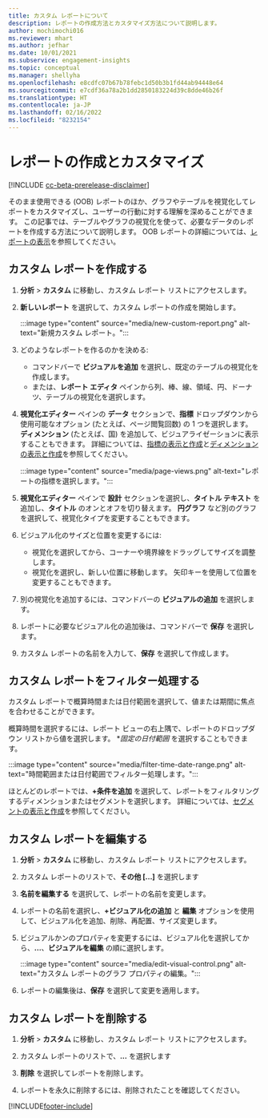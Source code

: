 ```yaml
---
title: カスタム レポートについて
description: レポートの作成方法とカスタマイズ方法について説明します。
author: mochimochi016
ms.reviewer: mhart
ms.author: jefhar
ms.date: 10/01/2021
ms.subservice: engagement-insights
ms.topic: conceptual
ms.manager: shellyha
ms.openlocfilehash: e8cdfc07b67b78febc1d50b3b1fd44ab94448e64
ms.sourcegitcommit: e7cdf36a78a2b1dd2850183224d39c8dde46b26f
ms.translationtype: HT
ms.contentlocale: ja-JP
ms.lasthandoff: 02/16/2022
ms.locfileid: "8232154"
---
```

# <a name="create-and-edit-custom-reports"></a>レポートの作成とカスタマイズ

[!INCLUDE [cc-beta-prerelease-disclaimer](includes/cc-beta-prerelease-disclaimer.md)]

そのまま使用できる (OOB) レポートのほか、グラフやテーブルを視覚化してレポートをカスタマイズし、ユーザーの行動に対する理解を深めることができます。 この記事では、テーブルやグラフの視覚化を使って、必要なデータのレポートを作成する方法について説明します。 OOB レポートの詳細については、[レポートの表示](view-reports.md)を参照してください。

## <a name="create-a-custom-report"></a>カスタム レポートを作成する

1. **分析** > **カスタム** に移動し、カスタム レポート リストにアクセスします。

1. **新しいレポート** を選択して、カスタム レポートの作成を開始します。

   :::image type="content" source="media/new-custom-report.png" alt-text="新規カスタム レポート。":::

1. どのようなレポートを作るのかを決める:

    - コマンドバーで **ビジュアルを追加** を選択し、既定のテーブルの視覚化を作成します。
    - または、**レポート エディタ** ペインから列、棒、線、領域、円、ドーナツ、テーブルの視覚化を選択します。

1. **視覚化エディター** ペインの **データ** セクションで、**指標** ドロップダウンから使用可能なオプション (たとえば、ページ閲覧回数) の 1 つを選択します。 **ディメンション** (たとえば、国) を追加して、ビジュアライゼーションに表示することもできます。 詳細については、[指標の表示と作成](metrics.md)と[ディメンションの表示と作成](dimensions.md)を参照してください。

   :::image type="content" source="media/page-views.png" alt-text="レポートの指標を選択します。":::

1. **視覚化エディター** ペインで **設計** セクションを選択し、**タイトル テキスト** を追加し、**タイトル** のオンとオフを切り替えます。  **円グラフ** など別のグラフを選択して、視覚化タイプを変更することもできます。

1. ビジュアル化のサイズと位置を変更するには:
   - 視覚化を選択してから、コーナーや境界線をドラッグしてサイズを調整します。
   - 視覚化を選択し、新しい位置に移動します。 矢印キーを使用して位置を変更することもできます。
1. 別の視覚化を追加するには、コマンドバーの **ビジュアルの追加** を選択します。
1. レポートに必要なビジュアル化の追加後は、コマンドバーで **保存** を選択します。

1. カスタム レポートの名前を入力して、**保存** を選択して作成します。
 
## <a name="filter-a-custom-report"></a>カスタム レポートをフィルター処理する

カスタム レポートで概算時間または日付範囲を選択して、値または期間に焦点を合わせることができます。

概算時間を選択するには、レポート ビューの右上隅で、レポートのドロップダウン リストから値を選択します。 **固定の日付範囲* を選択することもできます。

:::image type="content" source="media/filter-time-date-range.png" alt-text="時間範囲または日付範囲でフィルター処理します。":::

ほとんどのレポートでは、**+条件を追加** を選択して、レポートをフィルタリングするディメンションまたはセグメントを選択します。 詳細については、[セグメントの表示と作成](segments.md)を参照してください。

## <a name="edit-a-custom-report"></a>カスタム レポートを編集する

1. **分析** > **カスタム** に移動し、カスタム レポート リストにアクセスします。

1. カスタム レポートのリストで、**その他 [...]** を選択します 

1. **名前を編集する** を選択して、レポートの名前を変更します。

1. レポートの名前を選択し、**+ビジュアル化の追加** と **編集** オプションを使用して、ビジュアル化を追加、削除、再配置、サイズ変更します。

1. ビジュアルかンのプロパティを変更するには、ビジュアル化を選択してから、**...**、**ビジュアルを編集** の順に選択します。

   :::image type="content" source="media/edit-visual-control.png" alt-text="カスタム レポートのグラフ プロパティの編集。":::

1. レポートの編集後は、**保存** を選択して変更を適用します。 

## <a name="delete-a-custom-report"></a>カスタム レポートを削除する

1. **分析** > **カスタム** に移動し、カスタム レポート リストにアクセスします。

1. カスタム レポートのリストで、**...** を選択します

1. **削除** を選択してレポートを削除します。

1. レポートを永久に削除するには、削除されたことを確認してください。


[!INCLUDE[footer-include](../includes/footer-banner.md)]
